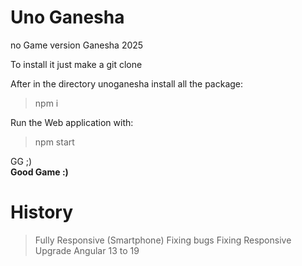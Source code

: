 # Uno Ganesha
no Game version Ganesha 2025

To install it just make a git clone

After in the directory unoganesha install all the package:
> npm i

Run the Web application with:
> npm start

GG ;) <br />
<b> Good Game :)</b>
 

# History 
> Fully Responsive (Smartphone)
> Fixing bugs
> Fixing Responsive
> Upgrade Angular 13 to 19